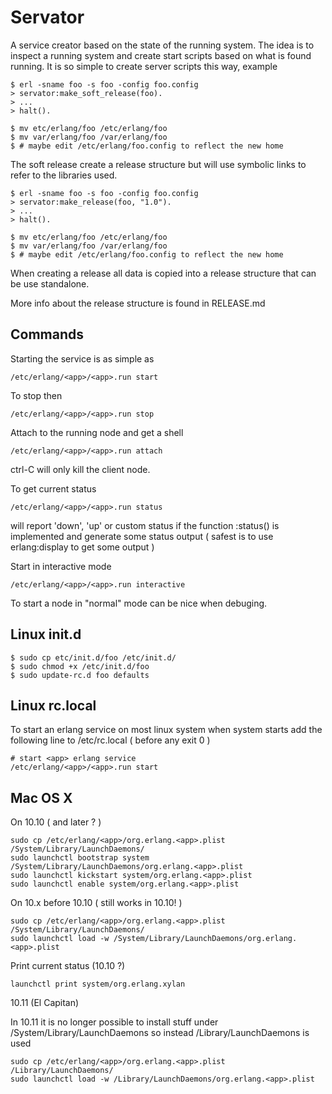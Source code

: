 # Servator

A service creator based on the state of the running system. The idea is
to inspect a running system and create start scripts based on what is
found running.
It is so simple to create server scripts this way, example

    $ erl -sname foo -s foo -config foo.config
    > servator:make_soft_release(foo).
    > ...
    > halt().
    
    $ mv etc/erlang/foo /etc/erlang/foo
    $ mv var/erlang/foo /var/erlang/foo
    $ # maybe edit /etc/erlang/foo.config to reflect the new home

The soft release create a release structure but will use symbolic links
to refer to the libraries used.

    $ erl -sname foo -s foo -config foo.config
    > servator:make_release(foo, "1.0").
    > ...
    > halt().
    
    $ mv etc/erlang/foo /etc/erlang/foo
    $ mv var/erlang/foo /var/erlang/foo
    $ # maybe edit /etc/erlang/foo.config to reflect the new home

When creating a release all data is copied into a release structure
that can be use standalone.

More info about the release structure is found in RELEASE.md

## Commands

Starting the service is as simple as

    /etc/erlang/<app>/<app>.run start

To stop then 

    /etc/erlang/<app>/<app>.run stop

Attach to the running node and get a shell

    /etc/erlang/<app>/<app>.run attach

ctrl-C will only kill the client node.

To get current status

    /etc/erlang/<app>/<app>.run status

will report 'down', 'up' or custom status if the function 
<app>:status() is implemented and generate some status output 
( safest is to use erlang:display to get some output )

Start in interactive mode

    /etc/erlang/<app>/<app>.run interactive

To start a node in "normal" mode can be nice when debuging.

## Linux init.d

    $ sudo cp etc/init.d/foo /etc/init.d/
    $ sudo chmod +x /etc/init.d/foo
    $ sudo update-rc.d foo defaults

## Linux rc.local

To start an erlang service on most linux system when system starts
add the following line to /etc/rc.local ( before any exit 0 )

    # start <app> erlang service
    /etc/erlang/<app>/<app>.run start

## Mac OS X

On 10.10 ( and later ? )

    sudo cp /etc/erlang/<app>/org.erlang.<app>.plist /System/Library/LaunchDaemons/
    sudo launchctl bootstrap system /System/Library/LaunchDaemons/org.erlang.<app>.plist
    sudo launchctl kickstart system/org.erlang.<app>.plist
    sudo launchctl enable system/org.erlang.<app>.plist

On 10.x before 10.10 ( still works in 10.10! )

    sudo cp /etc/erlang/<app>/org.erlang.<app>.plist /System/Library/LaunchDaemons/
    sudo launchctl load -w /System/Library/LaunchDaemons/org.erlang.<app>.plist

Print current status (10.10 ?)

    launchctl print system/org.erlang.xylan


10.11 (El Capitan)

In 10.11 it is no longer possible to install stuff under /System/Library/LaunchDaemons so instead /Library/LaunchDaemons is used


    sudo cp /etc/erlang/<app>/org.erlang.<app>.plist /Library/LaunchDaemons/
    sudo launchctl load -w /Library/LaunchDaemons/org.erlang.<app>.plist
